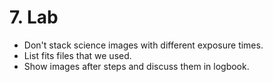 # 7. Lab

* Don't stack science images  with different exposure times.
* List fits files that we used.
* Show images after steps and discuss them in logbook.